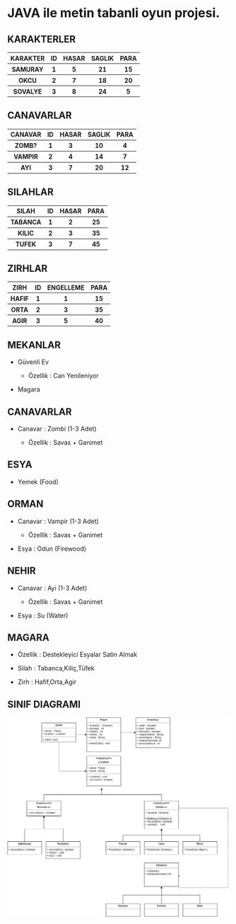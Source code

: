 # JAVA ile metin tabanli oyun projesi. 

## KARAKTERLER
<table>
    <tr>
        <th>KARAKTER</th>
        <th>ID</th>
        <th>HASAR</th>
        <th>SAGLIK</th>
        <th>PARA</th>
    </tr>    
    <tr>
        <th>SAMURAY</th>
        <th>1</th>
        <th>5</th>
        <th>21</th>
        <th>15</th>
    </tr>    
    <tr>
        <th>OKCU</th>
        <th>2</th>
        <th>7</th>
        <th>18</th>
        <th>20</th>
    </tr>    
    <tr>
        <th>SOVALYE</th>
        <th>3</th>
        <th>8</th>
        <th>24</th>
        <th>5</th>
    </tr>
</table>



## CANAVARLAR
<table>
<tr>
<th>CANAVAR</th>
<th>ID</th>
<th>HASAR</th>
<th>SAGLIK</th>
<th>PARA</th>
</tr>
<tr>
<th>ZOMB?</th>
<th>1</th>
<th>3</th>
<th>10</th>
<th>4</th>
</tr>
<tr>
<th>VAMPIR</th>
<th>2</th>
<th>4</th>
<th>14</th>
<th>7</th>
</tr>
<tr>
<th>AYI</th>
<th>3</th>
<th>7</th>
<th>20</th>
<th>12</th>
</tr>
</table>

## SILAHLAR
<table>
<tr>
<th>SILAH</th>
<th>ID</th>
<th>HASAR</th>
<th>PARA</th>
</tr>
<tr>
<th>TABANCA</th>
<th>1</th>
<th>2</th>
<th>25</th>
</tr>
<tr>
<th>KILIC</th>
<th>2</th>
<th>3</th>
<th>35</th>
</tr>
<tr>
<th>TUFEK</th>
<th>3</th>
<th>7</th>
<th>45</th>
</tr>
</table>

## ZIRHLAR

<table>
<tr>
<th>ZIRH</th>
<th>ID</th>
<th>ENGELLEME</th>
<th>PARA</th>
</tr>
<tr>
<th>HAFIF</th>
<th>1</th>
<th>1</th>
<th>15</th>
</tr>
<tr>
<th>ORTA</th>
<th>2</th>
<th>3</th>
<th>35</th>
</tr>
<tr>
<th>AGIR</th>
<th>3</th>
<th>5</th>
<th>40</th>
</tr>
</table>

## MEKANLAR


* Güvenli Ev
  
    * Özellik : Can Yenileniyor
 
* Magara
 
## CANAVARLAR
* Canavar : Zombi (1-3 Adet)
 
  * Özellik : Savas + Ganimet
 
## ESYA  
* Yemek (Food)
 
## ORMAN
 
* Canavar : Vampir (1-3 Adet)
 
  * Özellik : Savas + Ganimet
 
* Esya : Odun (Firewood)
  
## NEHIR
  
* Canavar : Ayi (1-3 Adet)
 
  * Özellik : Savas + Ganimet
 
* Esya : Su (Water)
 
## MAGARA
  * Özellik : Destekleyici Esyalar Satin Almak
  
  * Silah : Tabanca,Kiliç,Tüfek
 
  * Zirh : Hafif,Orta,Agir

## SINIF DIAGRAMI

![SINIF DIAGRAMI](https://github.com/ibrahimbayramli/Java102/blob/main/Oyun/class-diagram.jpg)

